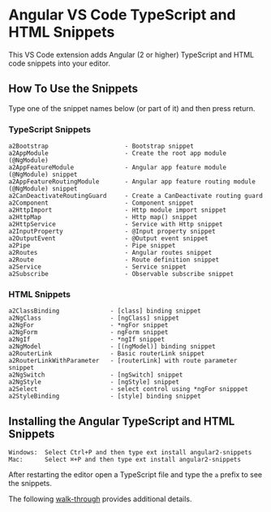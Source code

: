 # Angular VS Code TypeScript and HTML Snippets 

This VS Code extension adds Angular (2 or higher) TypeScript and HTML code snippets into your editor.

## How To Use the Snippets

Type one of the snippet names below (or part of it) and then press return.

### TypeScript Snippets

```
a2Bootstrap                     - Bootstrap snippet
a2AppModule                     - Create the root app module (@NgModule)
a2AppFeatureModule              - Angular app feature module (@NgModule) snippet
a2AppFeatureRoutingModule       - Angular app feature routing module (@NgModule) snippet
a2CanDeactivateRoutingGuard     - Create a CanDeactivate routing guard
a2Component                     - Component snippet
a2HttpImport                    - Http module import snippet
a2HttpMap                       - Http map() snippet
a2HttpService                   - Service with Http snippet
a2InputProperty                 - @Input property snippet
a2OutputEvent                   - @Output event snippet
a2Pipe                          - Pipe snippet
a2Routes                        - Angular routes snippet
a2Route                         - Route definition snippet
a2Service                       - Service snippet
a2Subscribe                     - Observable subscribe snippet

```

### HTML Snippets

```
a2ClassBinding              - [class] binding snippet
a2NgClass                   - [ngClass] snippet
a2NgFor                     - *ngFor snippet
a2NgForm                    - ngForm snippet
a2NgIf                      - *ngIf snippet
a2NgModel                   - [(ngModel)] binding snippet
a2RouterLink                - Basic routerLink snippet
a2RouterLinkWithParameter   - [routerLink] with route parameter snippet
a2NgSwitch                  - [ngSwitch] snippet
a2NgStyle                   - [ngStyle] snippet
a2Select                    - select control using *ngFor snipppet
a2StyleBinding              - [style] binding snippet

```

## Installing the Angular TypeScript and HTML Snippets

```
Windows:  Select Ctrl+P and then type ext install angular2-snippets
Mac:      Select ⌘+P and then type ext install angular2-snippets 
```

After restarting the editor open a TypeScript file and type the `a` prefix to see the snippets.

The following [walk-through](https://code.visualstudio.com/docs/editor/extension-gallery) provides additional details.

